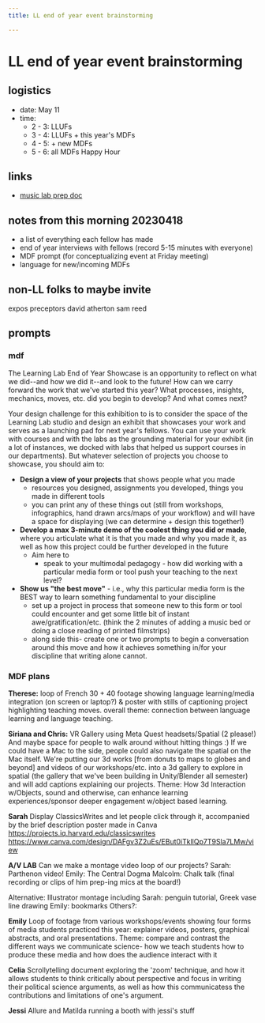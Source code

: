 ```yaml
---
title: LL end of year event brainstorming

---
```


# LL end of year event brainstorming

## logistics
* date: May 11
* time: 
    * 2 - 3: LLUFs
    * 3 - 4: LLUFs + this year's MDFs
    * 4 - 5: + new MDFs
    * 5 - 6: all MDFs Happy Hour

## links
* [music lab prep doc](https://docs.google.com/document/d/1E2AFoOW9Qg_Cci_wQlXDhYKoclHcEj4LwQ9NJNQvG5k/edit#heading=h.uz8auu1wfas7)

## notes from this morning 20230418
* a list of everything each fellow has made
* end of year interviews with fellows (record 5-15 minutes with everyone)
* MDF prompt (for conceptualizing event at Friday meeting)
* language for new/incoming MDFs

## non-LL folks to maybe invite
expos preceptors
david atherton
sam reed

## prompts

### mdf

The Learning Lab End of Year Showcase is an opportunity to reflect on what we did--and how we did it--and look to the future! How can we carry forward the work that we've started this year? What processes, insights, mechanics, moves, etc. did you begin to develop? And what comes next?

Your design challenge for this exhibition to is to consider the space of the Learning Lab studio and design an exhibit that showcases your work and serves as a launching pad for next year's fellows. You can use your work with courses and with the labs as the grounding material for your exhibit (in a lot of instances, we docked with labs that helped us support courses in our departments). But whatever selection of projects you choose to showcase, you should aim to:
* **Design a view of your projects** that shows people what you made
    * resources you designed, assignments you developed, things you made in different tools
    * you can print any of these things out (still from workshops, infographics, hand drawn arcs/maps of your workflow) and will have a space for displaying (we can determine + design this together!) 
* **Develop a max 3-minute demo of the coolest thing you did or made**, where you articulate what it is that you made and why you made it, as well as how this project could be further developed in the future
    * Aim here to 
        * speak to your multimodal pedagogy - how did working with a particular media form or tool push your teaching to the next level?
* **Show us "the best move"** - i.e., why this particular media form is the BEST way to learn something fundamental to your discipline
    * set up a project in process that someone new to this form or tool could encounter and get some little bit of instant awe/gratification/etc. (think the 2 minutes of adding a music bed or doing a close reading of printed filmstrips)
    * along side this- create one or two prompts to begin a conversation around this move and how it achieves something in/for your discipline that writing alone cannot.

### MDF plans

**Therese:** loop of French 30 + 40 footage showing language learning/media integration (on screen or laptop?) & poster with stills of captioning project highlighting teaching moves. overall theme: connection between language learning and language teaching.

**Siriana and Chris:**
VR Gallery using Meta Quest headsets/Spatial (2 please!) And maybe space for people to walk around without hitting things :)
If we could have a Mac to the side, people could also navigate the spatial on the Mac itself. 
We're putting our 3d works [from donuts to maps to globes and beyond] and videos of our workshops/etc. into a 3d gallery to explore in spatial (the gallery that we've been building in Unity/Blender all semester) and will add captions explaining our projects.
Theme: How 3d Interaction w/Objects, sound and otherwise, can enhance learning experiences/sponsor deeper engagement w/object based learning.

**Sarah** 
Display ClassicsWrites and let people click through it, accompanied by the brief description poster made in Canva
https://projects.iq.harvard.edu/classicswrites
https://www.canva.com/design/DAFgv3Z2uEs/EBut0iTkllQp7T9Sla7LMw/view

**A/V LAB** 
Can we make a montage video loop of our projects? 
Sarah: Parthenon video!
Emily: The Central Dogma
Malcolm: Chalk talk (final recording or clips of him prep-ing mics at the board!)

Alternative: Illustrator montage including
Sarah: penguin tutorial, Greek vase line drawing 
Emily: bookmarks
Others?:

**Emily**
Loop of footage from various workshops/events showing four forms of media students practiced this year: explainer videos, posters, graphical abstracts, and oral presentations. Theme: compare and contrast the different ways we communicate science- how we teach students how to produce these media and how does the audience interact with it   


**Celia**
Scrollytelling document exploring the 'zoom' technique, and how it allows students to think critically about perspective and focus in writing their political science arguments, as well as how this communicatess the contributions and limitations of one's argument. 

**Jessi**
Allure and Matilda running a booth with jessi's stuff